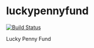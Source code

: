luckypennyfund
==============

[![Build Status](https://secure.travis-ci.org/spilliton/luckypennyfund.png?branch=master)](http://travis-ci.org/spilliton/luckypennyfund)

Lucky Penny Fund
